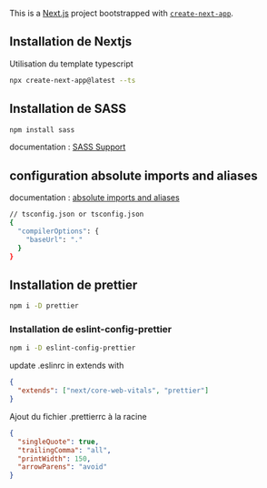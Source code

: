This is a [Next.js](https://nextjs.org/) project bootstrapped with [`create-next-app`](https://github.com/vercel/next.js/tree/canary/packages/create-next-app).

## Installation de Nextjs

Utilisation du template typescript

```bash
npx create-next-app@latest --ts
```

## Installation de SASS

```bash
npm install sass
```

documentation : [SASS Support](https://nextjs.org/docs/basic-features/built-in-css-support#sass-support)

## configuration absolute imports and aliases

documentation : [absolute imports and aliases](https://nextjs.org/blog/next-9-4#absolute-imports-and-aliases)

```bash
// tsconfig.json or tsconfig.json
{
  "compilerOptions": {
    "baseUrl": "."
  }
}

```

## Installation de prettier

```bash
npm i -D prettier
```

### Installation de eslint-config-prettier

```bash
npm i -D eslint-config-prettier
```

update .eslinrc in extends with

```json
{
  "extends": ["next/core-web-vitals", "prettier"]
}
```

Ajout du fichier .prettierrc à la racine

```json
{
  "singleQuote": true,
  "trailingComma": "all",
  "printWidth": 150,
  "arrowParens": "avoid"
}
```
